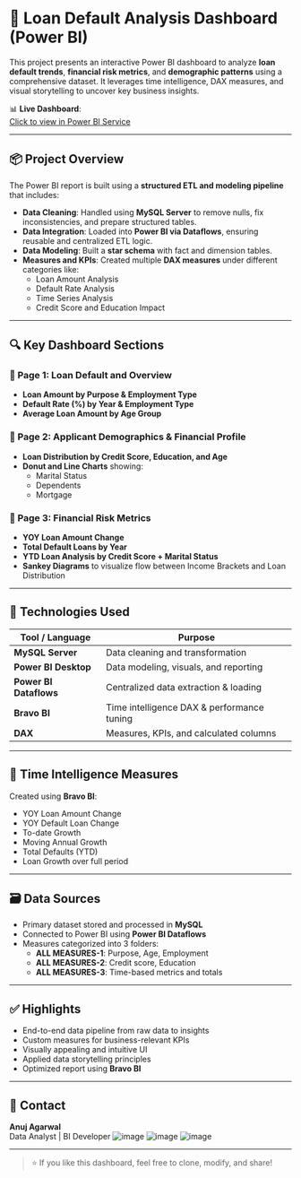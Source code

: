 # 🧾 Loan Default Analysis Dashboard (Power BI)

This project presents an interactive Power BI dashboard to analyze **loan default trends**, **financial risk metrics**, and **demographic patterns** using a comprehensive dataset. It leverages time intelligence, DAX measures, and visual storytelling to uncover key business insights.

📊 **Live Dashboard**:  
[Click to view in Power BI Service](https://app.powerbi.com/reportEmbed?reportId=4c55bdba-7b56-498a-b7fd-d322629ea446&autoAuth=true&ctid=e1d99821-ef38-4f48-836f-7a7ca113dab7)

---

## 📦 Project Overview

The Power BI report is built using a **structured ETL and modeling pipeline** that includes:

- **Data Cleaning**: Handled using **MySQL Server** to remove nulls, fix inconsistencies, and prepare structured tables.
- **Data Integration**: Loaded into **Power BI via Dataflows**, ensuring reusable and centralized ETL logic.
- **Data Modeling**: Built a **star schema** with fact and dimension tables.
- **Measures and KPIs**: Created multiple **DAX measures** under different categories like:
  - Loan Amount Analysis
  - Default Rate Analysis
  - Time Series Analysis
  - Credit Score and Education Impact

---

## 🔍 Key Dashboard Sections

### 📍 Page 1: **Loan Default and Overview**
- **Loan Amount by Purpose & Employment Type**
- **Default Rate (%) by Year & Employment Type**
- **Average Loan Amount by Age Group**

### 📍 Page 2: **Applicant Demographics & Financial Profile**
- **Loan Distribution by Credit Score, Education, and Age**
- **Donut and Line Charts** showing:
  - Marital Status
  - Dependents
  - Mortgage

### 📍 Page 3: **Financial Risk Metrics**
- **YOY Loan Amount Change**
- **Total Default Loans by Year**
- **YTD Loan Analysis by Credit Score + Marital Status**
- **Sankey Diagrams** to visualize flow between Income Brackets and Loan Distribution

---

## 🧠 Technologies Used

| Tool / Language      | Purpose                               |
|----------------------|----------------------------------------|
| **MySQL Server**     | Data cleaning and transformation       |
| **Power BI Desktop** | Data modeling, visuals, and reporting  |
| **Power BI Dataflows** | Centralized data extraction & loading |
| **Bravo BI**         | Time intelligence DAX & performance tuning |
| **DAX**              | Measures, KPIs, and calculated columns |

---

## 🧮 Time Intelligence Measures

Created using **Bravo BI**:
- YOY Loan Amount Change
- YOY Default Loan Change
- To-date Growth
- Moving Annual Growth
- Total Defaults (YTD)
- Loan Growth over full period

---

## 🗃 Data Sources

- Primary dataset stored and processed in **MySQL**
- Connected to Power BI using **Power BI Dataflows**
- Measures categorized into 3 folders:
  - **ALL MEASURES-1**: Purpose, Age, Employment
  - **ALL MEASURES-2**: Credit score, Education
  - **ALL MEASURES-3**: Time-based metrics and totals

---

## ✅ Highlights

- End-to-end data pipeline from raw data to insights
- Custom measures for business-relevant KPIs
- Visually appealing and intuitive UI
- Applied data storytelling principles
- Optimized report using **Bravo BI**

---



## 📩 Contact

**Anuj Agarwal**  
Data Analyst | BI Developer 
![image](https://github.com/user-attachments/assets/24126299-07dd-4f86-b5fe-3bab1ec78074)
![image](https://github.com/user-attachments/assets/36899598-3af5-47aa-83cd-15d62014908e)
![image](https://github.com/user-attachments/assets/caec5568-7050-451a-9936-3c58f6194f0c)





---

> ⭐ If you like this dashboard, feel free to clone, modify, and share!
